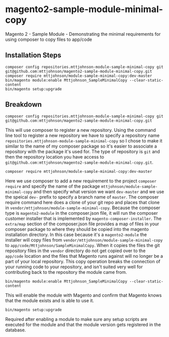 # magento2-sample-module-minimal-copy
Magento 2 - Sample Module - Demonstrating the minimal requirements for using composer to copy files to app/code

## Installation Steps

    composer config repositories.mttjohnson-module-sample-minimal-copy git git@github.com:mttjohnson/magento2-sample-module-minimal-copy.git
    composer require mttjohnson/module-sample-minimal-copy:dev-master
    bin/magento module:enable Mttjohnson_SampleMinimalCopy --clear-static-content
    bin/magento setup:upgrade


## Breakdown

    composer config repositories.mttjohnson-module-sample-minimal-copy git git@github.com:mttjohnson/magento2-sample-module-minimal-copy.git
This will use composer to register a new repository. Using the command line tool to register a new repository we have to specify a repository name `repositories.mttjohnson-module-sample-minimal-copy` so I chose to make it similar to the name of my composer package so it's easier to associate a repository with the package it's used for. The type of repository is `git` and then the repository location you have access to `git@github.com:mttjohnson/magento2-sample-module-minimal-copy.git`.

    composer require mttjohnson/module-sample-minimal-copy:dev-master
Here we use composer to add a new requirement to the project `composer require` and specify the name of the package `mttjohnson/module-sample-minimal-copy` and then specify what version we want `dev-master` and we use the speical `dev-` prefix to specify a branch name of `master`.
The composer require command here does a clone of your git repo and places that clone in `vendor/mttjohnson/module-sample-minimal-copy`. Because the composer type is `magento2-module` in the composer.json file, it will run the composer customer installer that is implemented by `magento-composer-installer`. The `extra/map` section of the composer.json file provides a map of files in your composer package to where they should be copied into the magento installation directory. In this case because it's a `magento2-module` the installer will copy files from `vendor/mttjohnson/module-sample-minimal-copy` to `app/code/Mttjohnson/SampleMinimalCopy`. When it copies the files the git repository files in the `vendor` directory do not get copied over to the `app/code` location and the files that Magento runs against will no longer be a part of your local repository. This copy operation breaks the connection of your running code to your repository, and isn't suited very well for contributing back to the repository the module came from.

    bin/magento module:enable Mttjohnson_SampleMinimalCopy --clear-static-content
This will enable the module with Magento and confirm that Magento knows that the module exists and is able to use it.

    bin/magento setup:upgrade
Required after enabling a module to make sure any setup scripts are executed for the module and that the module version gets registered in the database.
